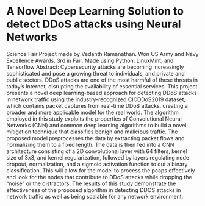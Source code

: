 # A Novel Deep Learning Solution to detect DDoS attacks using Neural Networks
Science Fair Project made by Vedanth Ramanathan. Won US Army and Navy Excellence Awards. 3rd in Fair. Made using Python, LinuxMint, and Tensorflow
Abstract: Cybersecurity attacks are becoming increasingly sophisticated and pose a growing threat to individuals, and private and public sectors. DDoS attacks are one of the most harmful of these threats in today’s Internet, disrupting the availability of essential services. This project presents a novel deep learning-based approach for detecting DDoS attacks in network traffic using the industry-recognized CICDDoS2019 dataset, which contains packet captures from real-time DDoS attacks, creating a broader and more applicable model for the real world. The algorithm employed in this study exploits the properties of Convolutional Neural Networks (CNN) and common deep learning algorithms to build a novel mitigation technique that classifies benign and malicious traffic. The proposed model preprocesses the data by extracting packet flows and normalizing them to a fixed length. The data is then fed into a CNN architecture consisting of a 2D convolutional layer with 64 filters, kernel size of 3x3, and kernel regularization, followed by layers regulating node dropout, normalization, and a sigmoid activation function to out a binary classification. This will allow for the model to process the pcaps effectively and look for the nodes that contribute to DDoS attacks while dropping the “noise” or the distractors. The results of this study demonstrate the effectiveness of the proposed algorithm in detecting DDOS attacks in network traffic as well as being scalable for any network environment. 



